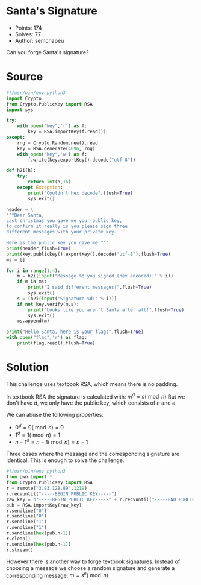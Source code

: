 # Santa's Signature

- Points: 174
- Solves: 77
- Author: semchapeu

Can you forge Santa's signature?

# Source

```Python
#!/usr/bin/env python3
import Crypto
from Crypto.PublicKey import RSA
import sys

try:
	with open("key",'r') as f:
		key = RSA.importKey(f.read())
except:
	rng = Crypto.Random.new().read
	key = RSA.generate(4096, rng)
	with open("key",'w') as f:
		f.write(key.exportKey().decode("utf-8"))

def h2i(h):
	try:
		return int(h,16)
	except Exception:
		print("Couldn't hex decode",flush=True)
		sys.exit()

header = \
"""Dear Santa,
Last christmas you gave me your public key,
to confirm it really is you please sign three
different messages with your private key.

Here is the public key you gave me:"""
print(header,flush=True)
print(key.publickey().exportKey().decode("utf-8"),flush=True)
ms = []

for i in range(1,4):
	m = h2i(input("Message %d you signed (hex encoded):" % i))
	if m in ms:
		print("I said different messages!",flush=True)
		sys.exit()
	s = [h2i(input("Signature %d:" % i))]
	if not key.verify(m,s):
		print("Looks like you aren't Santa after all!",flush=True)
		sys.exit()
	ms.append(m)

print("Hello Santa, here is your flag:",flush=True)
with open("flag",'r') as flag:
	print(flag.read(),flush=True)
```

# Solution

This challenge uses textbook RSA, which means there is no padding.

In textbook RSA the signature is calculated with: $m^d = s (\bmod n)$
But we don't have $d$, we only have the public key, which consists of $n$ and $e$.

We can abuse the following properties:

- $0^d = 0 (\bmod n) = 0$
- $1^d = 1 (\bmod n) = 1$
- $n-1^d = n-1 (\bmod n) = n-1$

Three cases where the message and the corresponding signature are identical. This is enough to solve the challenge.

```Python
#!/usr/bin/env python3
from pwn import *
from Crypto.PublicKey import RSA
r = remote("3.93.128.89",1219)
r.recvuntil("-----BEGIN PUBLIC KEY-----")
raw_key = b"-----BEGIN PUBLIC KEY-----" + r.recvuntil("-----END PUBLIC KEY-----")
pub = RSA.importKey(raw_key)
r.sendline("0")
r.sendline("0")
r.sendline("1")
r.sendline("1")
r.sendline(hex(pub.n-1))
r.clean()
r.sendline(hex(pub.n-1))
r.stream()
```

However there is another way to forge textbook signatures. 
Instead of choosing a message we choose a random signature and generate a corresponding message:
$m=s^e(\bmod n)$
